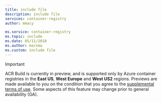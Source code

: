 ```yaml
---
title: include file
description: include file
services: container-registry
author: mmacy

ms.service: container-registry
ms.topic: include
ms.date: 05/11/2018
ms.author: marsma
ms.custom: include file
---
```

> [!IMPORTANT]
> ACR Build is currently in preview, and is supported only by Azure container registries in the **East US**, **West Europe** and **West US2** regions. Previews are made available to you on the condition that you agree to the [supplemental terms of use][terms-of-use]. Some aspects of this feature may change prior to general availability (GA).

<!-- LINKS - External -->
[terms-of-use]: https://azure.microsoft.com/support/legal/preview-supplemental-terms/
